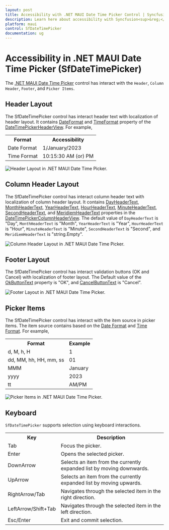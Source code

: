 ```yaml
---
layout: post
title: Accessibility with .NET MAUI Date Time Picker Control | Syncfusion<sup>&reg;</sup>
description: Learn here about accessibility with Syncfusion<sup>&reg;</sup> .NET MAUI Date Time Picker (SfDateTimePicker) control.
platform: maui
control: SfDateTimePicker
documentation: ug
---
```


# Accessibility in .NET MAUI Date Time Picker (SfDateTimePicker)

The [.NET MAUI Date Time Picker](https://www.syncfusion.com/maui-controls/maui-datetimepicker) control has interact with the `Header`, `Column Header`, `Footer`, and `Picker Items`.

## Header Layout

The SfDateTimePicker control has interact header text with localization of header layout. It contains [DateFormat](https://help.syncfusion.com/cr/maui/Syncfusion.Maui.Picker.SfDateTimePicker.html#Syncfusion_Maui_Picker_SfDateTimePicker_DateFormat) and [TimeFormat](https://help.syncfusion.com/cr/maui/Syncfusion.Maui.Picker.SfDateTimePicker.html#Syncfusion_Maui_Picker_SfDateTimePicker_TimeFormat) property of the [DateTimePickerHeaderView](https://help.syncfusion.com/cr/maui/Syncfusion.Maui.Picker.DateTimePickerHeaderView.html). For example,

<table>
<tr>
<th>Format</th>
<th>Accessibility</th>
</tr>
<tr>
<td>Date Format</td>
<td>1/January/2023</td>
</tr>
<tr>
<td>Time Format</td>
<td>10:15:30 AM (or) PM</td>
</tr>
</table>

![Header Layout in .NET MAUI Date Time Picker.](images/accessibility/maui-accessibility-datetimepicker-header.png)

## Column Header Layout

The SfDateTimePicker control has interact column header text with localization of column header layout. It contains [DayHeaderText](https://help.syncfusion.com/cr/maui/Syncfusion.Maui.Picker.DateTimePickerColumnHeaderView.html#Syncfusion_Maui_Picker_DateTimePickerColumnHeaderView_DayHeaderText), [MonthHeaderText](https://help.syncfusion.com/cr/maui/Syncfusion.Maui.Picker.DateTimePickerColumnHeaderView.html#Syncfusion_Maui_Picker_DateTimePickerColumnHeaderView_MonthHeaderText), [YearHeaderText](https://help.syncfusion.com/cr/maui/Syncfusion.Maui.Picker.DateTimePickerColumnHeaderView.html#Syncfusion_Maui_Picker_DateTimePickerColumnHeaderView_YearHeaderText), [HourHeaderText](https://help.syncfusion.com/cr/maui/Syncfusion.Maui.Picker.DateTimePickerColumnHeaderView.html#Syncfusion_Maui_Picker_DateTimePickerColumnHeaderView_HourHeaderText), [MinuteHeaderText](https://help.syncfusion.com/cr/maui/Syncfusion.Maui.Picker.DateTimePickerColumnHeaderView.html#Syncfusion_Maui_Picker_DateTimePickerColumnHeaderView_MinuteHeaderText), [SecondHeaderText](https://help.syncfusion.com/cr/maui/Syncfusion.Maui.Picker.DateTimePickerColumnHeaderView.html#Syncfusion_Maui_Picker_DateTimePickerColumnHeaderView_SecondHeaderText), and [MeridiemHeaderText](https://help.syncfusion.com/cr/maui/Syncfusion.Maui.Picker.DateTimePickerColumnHeaderView.html#Syncfusion_Maui_Picker_DateTimePickerColumnHeaderView_MeridiemHeaderText) properties in the [DateTimePickerColumnHeaderView](https://help.syncfusion.com/cr/maui/Syncfusion.Maui.Picker.DateTimePickerColumnHeaderView.html). The default value of `DayHeaderText` is "Day", `MonthHeaderText` is "Month", `YearHeaderText` is "Year", `HourHeaderText` is "Hour", `MinuteHeaderText` is "Minute", `SecondHeaderText` is "Second", and `MeridiemHeaderText` is "string.Empty".

![Column Header Layout in .NET MAUI Date Time Picker.](images/accessibility/maui-accessibility-datetimepicker-columnheader.png)

## Footer Layout

The SfDateTimePicker control has interact validation buttons (OK and Cancel) with localization of footer layout. The Default value of the [OkButtonText](https://help.syncfusion.com/cr/maui/Syncfusion.Maui.Picker.PickerFooterView.html#Syncfusion_Maui_Picker_PickerFooterView_OkButtonText) property is "OK", and [CancelButtonText](https://help.syncfusion.com/cr/maui/Syncfusion.Maui.Picker.PickerFooterView.html#Syncfusion_Maui_Picker_PickerFooterView_CancelButtonText) is "Cancel".

![Footer Layout in .NET MAUI Date Time Picker.](images/accessibility/maui-accessibility-datetimepicker-footer.png)

## Picker Items

The SfDateTimePicker control has interact with the item source in picker items. The item source contains based on the [Date Format](https://help.syncfusion.com/cr/maui/Syncfusion.Maui.Picker.PickerDateFormat.html) and [Time Format](https://help.syncfusion.com/cr/maui/Syncfusion.Maui.Picker.PickerTimeFormat.html). For example, 

<table>
<tr>
<th>Format</th>
<th>Example</th></tr>
<tr>
<td>d, M, h, H</td>
<td>1</td>
</tr>
<tr>
<td>dd, MM, hh, HH, mm, ss</td>
<td>01</td>
</tr>
<tr>
<td>MMM</td>
<td>January</td>
</tr> 
<tr>
<td>yyyy</td>
<td>2023</td>
</tr>
<tr>
<td>tt</td>
<td>AM/PM</td>
</tr>
</table>

![Picker Items in .NET MAUI Date Time Picker.](images/accessibility/maui-accessibility-datetimepicker-items.png)

## Keyboard
`SfDateTimePicker` supports selection using keyboard interactions.

<table>
<tr>
<th>
Key
</th>
<th>
Description
</th>
</tr>
<tr>
<td>
Tab
</td>
<td>
Focus the picker.
</td>
</tr>
<tr>
<td>
Enter
</td>
<td>
Opens the selected picker.
</td>
</tr>
<tr>
<td>
DownArrow
</td>
<td>
Selects an item from the currently expanded list by moving downwards.
</td>
</tr>
<tr>
<td>
UpArrow
</td>
<td>
Selects an item from the currently expanded list by moving upwards.
</td>
</tr>
<tr>
<td>
RightArrow/Tab
</td>
<td>
Navigates through the selected item in the right direction.
</td>
</tr>
<tr>
<td>
LeftArrow/Shift+Tab
</td>
<td>
Navigates through the selected item in the left direction.
</td>
</tr>
<tr>
<td>
Esc/Enter
</td>
<td>
Exit and commit selection.
</td>
</tr>
</table>

